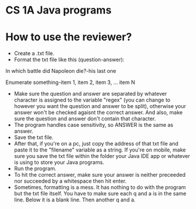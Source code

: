 # CS 1A Java programs
# How to use the reviewer?
* Create a .txt file.
* Format the txt file like this (question-answer):

In which battle did Napoleon die?-his last one

Enumerate something-item 1, item 2, item 3, ... item N

* Make sure the question and answer are separated by whatever character is assigned to the variable "regex" (you can change to however you want the question and answer to be split), otherwise your answer won't be checked agaisnt the correct answer. And also, make sure the question and answer don't contain that character.
* The program handles case sensitivity, so ANSWER is the same as answer.
* Save the txt file.
* After that, if you're on a pc, just copy the address of that txt file and paste it to the "filename" variable as a string. If you're on mobile, make sure you save the txt file within the folder your Java IDE app or whatever is using to store your Java programs.
* Run the program.
* To hit the correct answer, make sure your answer is neither preceeded nor succeeded by a whitespace then hit enter.
* Sometimes, formatting is a mess. It has nothing to do with the program but the txt file itself. You have to make sure each q and a is in the same line. Below it is a blank line. Then another q and a.
